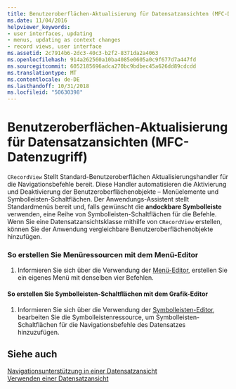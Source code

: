 ```yaml
---
title: Benutzeroberflächen-Aktualisierung für Datensatzansichten (MFC-Datenzugriff)
ms.date: 11/04/2016
helpviewer_keywords:
- user interfaces, updating
- menus, updating as context changes
- record views, user interface
ms.assetid: 2c7914b6-2dc3-40c3-b2f2-8371da2a4063
ms.openlocfilehash: 914a262560a10ba4085e0605a0c9f677d7a447fd
ms.sourcegitcommit: 6052185696adca270bc9bdbec45a626dd89cdcdd
ms.translationtype: MT
ms.contentlocale: de-DE
ms.lasthandoff: 10/31/2018
ms.locfileid: "50630398"
---
```

# <a name="user-interface-updating-for-record-views--mfc-data-access"></a>Benutzeroberflächen-Aktualisierung für Datensatzansichten (MFC-Datenzugriff)

`CRecordView` Stellt Standard-Benutzeroberflächen Aktualisierungshandler für die Navigationsbefehle bereit. Diese Handler automatisieren die Aktivierung und Deaktivierung der Benutzeroberflächenobjekte – Menüelemente und Symbolleisten-Schaltflächen. Der Anwendungs-Assistent stellt Standardmenüs bereit und, falls gewünscht die **andockbare Symbolleiste** verwenden, eine Reihe von Symbolleisten-Schaltflächen für die Befehle. Wenn Sie eine Datensatzansichtsklasse mithilfe von `CRecordView` erstellen, können Sie der Anwendung vergleichbare Benutzeroberflächenobjekte hinzufügen.

### <a name="to-create-menu-resources-with-the-menu-editor"></a>So erstellen Sie Menüressourcen mit dem Menü-Editor

1. Informieren Sie sich über die Verwendung der [Menü-Editor](../windows/menu-editor.md), erstellen Sie ein eigenes Menü mit denselben vier Befehlen.

#### <a name="to-create-toolbar-buttons-with-the-graphics-editor"></a>So erstellen Sie Symbolleisten-Schaltflächen mit dem Grafik-Editor

1. Informieren Sie sich über die Verwendung der [Symbolleisten-Editor](../windows/toolbar-editor.md), bearbeiten Sie die Symbolleistenressource, um Symbolleisten-Schaltflächen für die Navigationsbefehle des Datensatzes hinzuzufügen.

## <a name="see-also"></a>Siehe auch

[Navigationsunterstützung in einer Datensatzansicht](../data/supporting-navigation-in-a-record-view-mfc-data-access.md)<br/>
[Verwenden einer Datensatzansicht](../data/using-a-record-view-mfc-data-access.md)